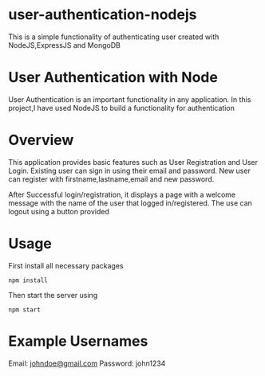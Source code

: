 # user-authentication-nodejs
This is a simple functionality of authenticating user created with NodeJS,ExpressJS and MongoDB

# User Authentication with Node
User Authentication is an important functionality in any application. In this project,I have used NodeJS to build a functionality for authentication

# Overview
This application provides basic features such as User Registration and User Login. Existing user can sign in using their email and password. New user can register with firstname,lastname,email and new password.

After Successful login/registration, it displays a page with a welcome message with the name of the user that logged in/registered. The use can logout using a button provided

# Usage
First install all necessary packages
```
npm install
```
Then start the server using
```
npm start
```

# Example Usernames
Email: johndoe@gmail.com
Password: john1234
